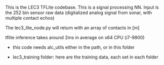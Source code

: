 This is the LEC3 TFLite codebase. This is a signal processing NN. Input is the 252 bin sensor raw data (digitalized analog signal from sonar, with multiple contact echos)

The lec3_lite_node.py will return with an array of contacts in [m]

tflite inference takes around 2ms in average on x64 CPU (i7-9900)

- this code needs alc_utils either in the path, or in this folder

- lec3_training folder: here are the training data, each set in each folder